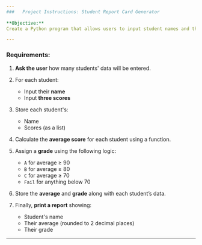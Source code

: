 ```yaml
---
###   Project Instructions: Student Report Card Generator
  
**Objective:**
Create a Python program that allows users to input student names and their 3 scores, calculates their average score, determines a grade, and displays a report.

---
```


###   Requirements:

1. **Ask the user** how many students' data will be entered.
2. For each student:

   * Input their **name**
   * Input **three scores**
3. Store each student's:

   * Name
   * Scores (as a list)
4. Calculate the **average score** for each student using a function.
5. Assign a **grade** using the following logic:

   * `A` for average ≥ 90
   * `B` for average ≥ 80
   * `C` for average ≥ 70
   * `Fail` for anything below 70
6. Store the **average** and **grade** along with each student’s data.
7. Finally, **print a report** showing:

   * Student's name
   * Their average (rounded to 2 decimal places)
   * Their grade

---
